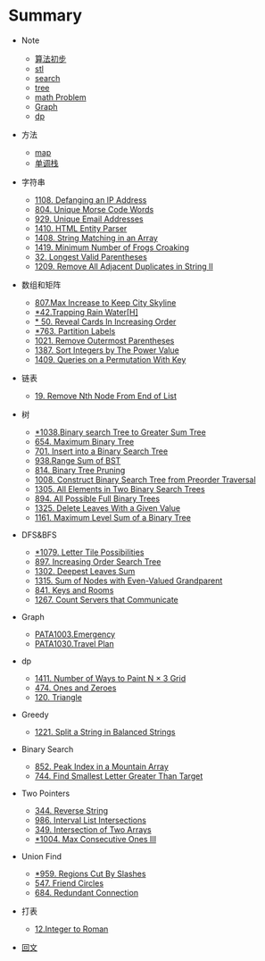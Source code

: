 # Summary

* Note
    * [算法初步](algorithmNotes/algorithmStartNote.md)
    * [stl](algorithmNotes/stl.md)
    * [search](algorithmNotes/search.md)
    * [tree](algorithmNotes/tree.md)
    * [math Problem](algorithmNotes/mathProblemNote.md)
    * [Graph](algorithmNotes/graph.md)
    * [dp](algorithmNotes/dp.md)
* 方法
    * [map](algorithmNotes/map.md)
    * [单调栈](method/monotoneStack.md)
* 字符串
    * [1108. Defanging an IP Address](string/1108.md)
    * [804. Unique Morse Code Words](string/804.md)
    * [929. Unique Email Addresses](string/929.md)
    * [1410. HTML Entity Parser](string/1410.md)
    * [1408. String Matching in an Array](string/1408.md)
    * [1419. Minimum Number of Frogs Croaking](string/1419.md)
    * [32. Longest Valid Parentheses](string/32_LongestValidParen.md)
    * [1209. Remove All Adjacent Duplicates in String II](string/1209_RemoveAdjacentDuplicates.md)
* 数组和矩阵
   * [807.Max Increase to Keep City Skyline](arrayMatrix/807.md)
   * [ *42.Trapping Rain Water[H]](arrayMatrix/*42.md)
   * [* 50. Reveal Cards In Increasing Order](arrayMatrix/*50.md)
   * [*763. Partition Labels](arrayMatrix/*763.md)
   * [1021. Remove Outermost Parentheses](arrayMatrix/1021.md)
   * [1387. Sort Integers by The Power Value](arrayMatrix/1387.md)
   * [1409. Queries on a Permutation With Key](arrayMatrix/1409.md)
* 链表

    * [19. Remove Nth Node From End of List](LinkedList/19_RmNthNode.md)

* 树
    * [*1038.Binary search Tree to Greater Sum Tree](tree/*1038.md)
    * [654. Maximum Binary Tree](tree/*654.md)
    * [701. Insert into a Binary Search Tree](tree/701.md)
    * [938.Range Sum of BST](tree/938.md)
    * [814. Binary Tree Pruning](tree/814.md)
    * [1008. Construct Binary Search Tree from Preorder Traversal](tree/1008.md)
    * [1305. All Elements in Two Binary Search Trees](tree/1305.md)
    * [894. All Possible Full Binary Trees](tree/894.md)
    * [1325. Delete Leaves With a Given Value](tree/1325.md)
    * [1161. Maximum Level Sum of a Binary Tree](tree/1161.md)
* DFS&BFS
    * [*1079. Letter Tile Possibilities](DFS_BFS/*1079.md)
    * [897. Increasing Order Search Tree](DFS_BFS/897.md)
    * [1302. Deepest Leaves Sum](DFS_BFS/1302.md)
    * [1315. Sum of Nodes with Even-Valued Grandparent](DFS_BFS/1315.md)
    * [841. Keys and Rooms](841.md)
    * [1267. Count Servers that Communicate](DFS_BFS/1267.md)
* Graph
    * [PATA1003.Emergency](graph/PATA1003.md)
    * [PATA1030.Travel Plan](graph/PATA1030.md)
* dp
    * [1411. Number of Ways to Paint N × 3 Grid](dp/1411.md)
    * [474. Ones and Zeroes](dp/474ones_and_zeroes.md)
    * [120. Triangle](dp/120_Triangle.md)
* Greedy
    * [1221. Split a String in Balanced Strings](greedy/1221.md)
* Binary Search
    * [852. Peak Index in a Mountain Array](BinarySearch/852.md)
    * [744. Find Smallest Letter Greater Than Target](BinarySearch/744.md)
* Two Pointers
    * [344. Reverse String](Twopointers/344.md)
    * [986. Interval List Intersections](Twopointers/986.md)
    * [349. Intersection of Two Arrays](Twopointers/349.md)
    * [*1004. Max Consecutive Ones III](Twopointers/*1004.md)
* Union Find
    * [*959. Regions Cut By Slashes](UnionFind/*959.md)
    * [547. Friend Circles](UnionFind/547.md)
    * [684. Redundant Connection](UnionFind/684.md)
* 打表
    * [12.Integer to Roman](打表/12.md)

* [回文](palindrome.md)

